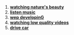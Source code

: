 <!DOCTYPE html>
<html>
<head>
    <meta charset="utf-8">
    <title>My Hobbies </title>
</head>
<body>
    <ol>
    <li> <b> <a href="https://www.youtube.com/watch?v=aT7c5J7Utf8"> watching nature's beauty </a> </b> </li> 
    <li> <b>  <a href="https://www.youtube.com/watch?v=dQw4w9WgXcQ"> listen music</a> </b> </li>
     <li> <b> <a href="https://www.youtube.com/watch?v=HluANRwPyNo"> wep developinG</a> </b> </li>
     <li> <b>   <a href="https://www.youtube.com/watch?v=vFTnbvXraBo">watching low quality videos</a> </b> </li> 
     <li> <b> <a href="https://www.youtube.com/watch?v=ybDr_TT94Ok">drive car</a> </b> </li>
</o>
</body>
</html>
